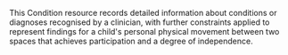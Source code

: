 This Condition resource records detailed information about conditions or diagnoses recognised by a clinician, with further constraints applied to represent findings for a child's personal physical movement between two spaces that achieves participation and a degree of independence.